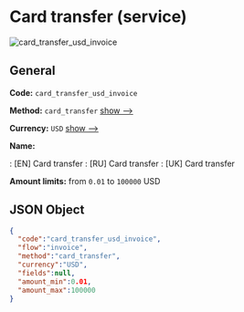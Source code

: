 
# Card transfer (service) 
![card_transfer_usd_invoice](https://static.openfintech.io/payment_methods/card_transfer_usd_invoice/logo.svg?w=400&c=v0.59.26#w200)  

## General 
 
**Code:** `card_transfer_usd_invoice` 
 
**Method:** `card_transfer` 
 [show -->](/payment-methods/card_transfer/) 
 
**Currency:** `USD` [show -->](/currencies/USD/) 
 
**Name:** 
 
:	[EN] Card transfer 
:	[RU] Card transfer 
:	[UK] Card transfer 
 
**Amount limits:** from `0.01` to `100000` USD 

## JSON Object 

```json
{
  "code":"card_transfer_usd_invoice",
  "flow":"invoice",
  "method":"card_transfer",
  "currency":"USD",
  "fields":null,
  "amount_min":0.01,
  "amount_max":100000
}
```  
